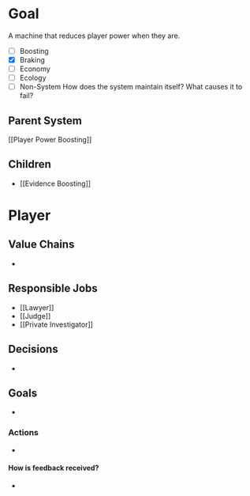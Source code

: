 # Goal
A machine that reduces player power when they are.
- [ ] Boosting
- [x] Braking
- [ ] Economy
- [ ] Ecology
- [ ] Non-System
How does the system maintain itself? What causes it to fail?

## Parent System
[[Player Power Boosting]]
## Children
- [[Evidence Boosting]]
# Player
## Value Chains
- 
## Responsible Jobs
- [[Lawyer]]
- [[Judge]]
- [[Private Investigator]]
## Decisions
- 
## Goals
- 
### Actions
- 
#### How is feedback received?
- 
